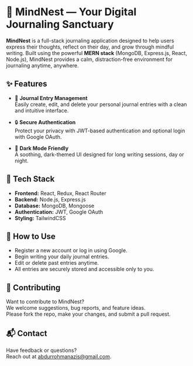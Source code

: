 # 🧠 MindNest — Your Digital Journaling Sanctuary

**MindNest** is a full-stack journaling application designed to help users express their thoughts, reflect on their day, and grow through mindful writing. Built using the powerful **MERN stack** (MongoDB, Express.js, React, Node.js), MindNest provides a calm, distraction-free environment for journaling anytime, anywhere.

## ✨ Features

- 📝 **Journal Entry Management**  
  Easily create, edit, and delete your personal journal entries with a clean and intuitive interface.

- 🔒 **Secure Authentication**  
  Protect your privacy with JWT-based authentication and optional login with Google OAuth.

- 🎨 **Dark Mode Friendly**  
  A soothing, dark-themed UI designed for long writing sessions, day or night.

## 🔧 Tech Stack

- **Frontend:** React, Redux, React Router
- **Backend:** Node.js, Express.js
- **Database:** MongoDB, Mongoose
- **Authentication:** JWT, Google OAuth
- **Styling:** TailwindCSS

## 🧭 How to Use

- Register a new account or log in using Google.
- Begin writing your daily journal entries.
- Edit or delete past entries anytime.
- All entries are securely stored and accessible only to you.

## 🤝 Contributing

Want to contribute to MindNest?  
We welcome suggestions, bug reports, and feature ideas.  
Please fork the repo, make your changes, and submit a pull request.

## 📬 Contact

Have feedback or questions?  
Reach out at [abdurrohmanazis@gmail.com](mailto:abdurrohmanazis@gmail.com).

